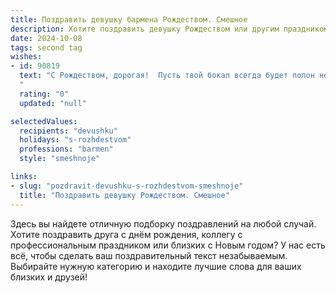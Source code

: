 ```yaml
---
title: Поздравить девушку бармена Рождеством. Смешное
description: Хотите поздравить девушку Рождеством или другим праздником? Наш ИИ создаст незабываемое поздравление, а вы обязательно выделитесь среди других.  
date: 2024-10-08
tags: second tag
wishes:
- id: 90819
  text: "С Рождеством, дорогая!  Пусть твой бокал всегда будет полон не только отличным коктейлем, но и счастьем, любовью и…  ну, хотя бы небольшим, но стабильным доходом!  Пусть в Новом году твои шейкеры будут полны вдохновения, а клиенты – щедростью!  И помни: даже самый сложный коктейль не сравнится со счастьем от прекрасно проведенного Рождества!
  "
  rating: "0"
  updated: "null"

selectedValues:
  recipients: "devushku"
  holidays: "s-rozhdestvom"
  professions: "barmen"
  style: "smeshnoje"

links:
- slug: "pozdravit-devushku-s-rozhdestvom-smeshnoje"
  title: "Поздравить девушку Рождеством. Смешное"
---
```


Здесь вы найдете отличную подборку поздравлений на любой случай.
Хотите поздравить друга с днём рождения, коллегу с профессиональным праздником или близких с Новым годом? У нас есть всё, чтобы сделать ваш поздравительный текст незабываемым. Выбирайте нужную категорию и находите лучшие слова для ваших близких и друзей!
